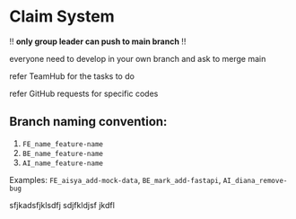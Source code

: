# Claim System

!! **only group leader can push to main branch** !!

everyone need to develop in your own branch and ask to merge main

refer TeamHub for the tasks to do

refer GitHub requests for specific codes

## Branch naming convention:
1. `FE_name_feature-name`
2. `BE_name_feature-name`
3. `AI_name_feature-name`

Examples:
`FE_aisya_add-mock-data`, `BE_mark_add-fastapi`, `AI_diana_remove-bug`

sfjkadsfjklsdfj
sdjfkldjsf
jkdfl
